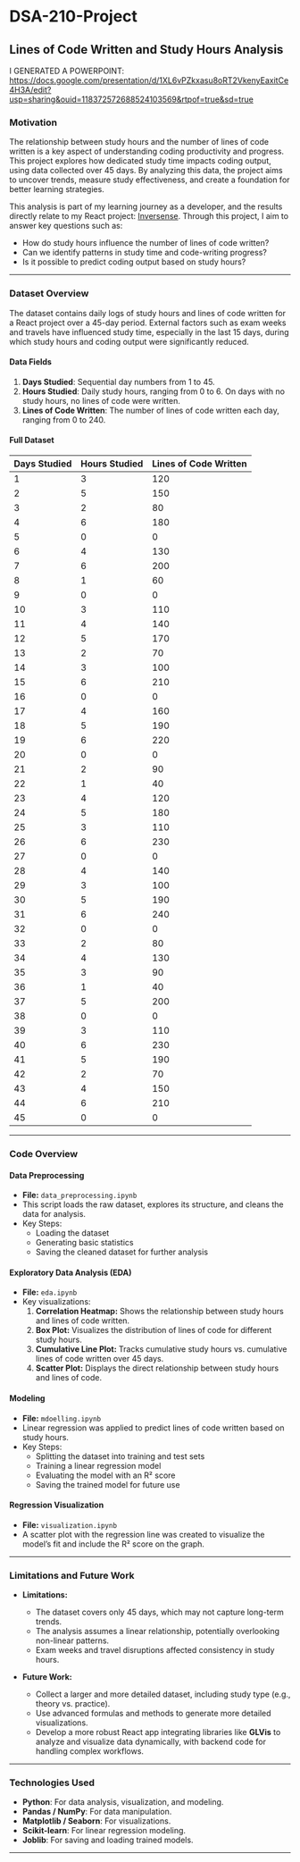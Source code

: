 # **DSA-210-Project**

## **Lines of Code Written and Study Hours Analysis**

I GENERATED A POWERPOINT: https://docs.google.com/presentation/d/1XL6vPZkxasu8oRT2VkenyEaxitCe4H3A/edit?usp=sharing&ouid=118372572688524103569&rtpof=true&sd=true


### **Motivation**

The relationship between study hours and the number of lines of code written is a key aspect of understanding coding productivity and progress. This project explores how dedicated study time impacts coding output, using data collected over 45 days. By analyzing this data, the project aims to uncover trends, measure study effectiveness, and create a foundation for better learning strategies. 

This analysis is part of my learning journey as a developer, and the results directly relate to my React project: [Inversense](https://www.inversense.co). Through this project, I aim to answer key questions such as:
- How do study hours influence the number of lines of code written?
- Can we identify patterns in study time and code-writing progress?
- Is it possible to predict coding output based on study hours?

---

### **Dataset Overview**

The dataset contains daily logs of study hours and lines of code written for a React project over a 45-day period. External factors such as exam weeks and travels have influenced study time, especially in the last 15 days, during which study hours and coding output were significantly reduced.

#### **Data Fields**
1. **Days Studied**: Sequential day numbers from 1 to 45.
2. **Hours Studied**: Daily study hours, ranging from 0 to 6. On days with no study hours, no lines of code were written.
3. **Lines of Code Written**: The number of lines of code written each day, ranging from 0 to 240.

#### **Full Dataset**

| Days Studied | Hours Studied | Lines of Code Written |
|--------------|---------------|-----------------------|
| 1            | 3             | 120                   |
| 2            | 5             | 150                   |
| 3            | 2             | 80                    |
| 4            | 6             | 180                   |
| 5            | 0             | 0                     |
| 6            | 4             | 130                   |
| 7            | 6             | 200                   |
| 8            | 1             | 60                    |
| 9            | 0             | 0                     |
| 10           | 3             | 110                   |
| 11           | 4             | 140                   |
| 12           | 5             | 170                   |
| 13           | 2             | 70                    |
| 14           | 3             | 100                   |
| 15           | 6             | 210                   |
| 16           | 0             | 0                     |
| 17           | 4             | 160                   |
| 18           | 5             | 190                   |
| 19           | 6             | 220                   |
| 20           | 0             | 0                     |
| 21           | 2             | 90                    |
| 22           | 1             | 40                    |
| 23           | 4             | 120                   |
| 24           | 5             | 180                   |
| 25           | 3             | 110                   |
| 26           | 6             | 230                   |
| 27           | 0             | 0                     |
| 28           | 4             | 140                   |
| 29           | 3             | 100                   |
| 30           | 5             | 190                   |
| 31           | 6             | 240                   |
| 32           | 0             | 0                     |
| 33           | 2             | 80                    |
| 34           | 4             | 130                   |
| 35           | 3             | 90                    |
| 36           | 1             | 40                    |
| 37           | 5             | 200                   |
| 38           | 0             | 0                     |
| 39           | 3             | 110                   |
| 40           | 6             | 230                   |
| 41           | 5             | 190                   |
| 42           | 2             | 70                    |
| 43           | 4             | 150                   |
| 44           | 6             | 210                   |
| 45           | 0             | 0                     |

---

### **Code Overview**

#### **Data Preprocessing**
- **File:** `data_preprocessing.ipynb`
- This script loads the raw dataset, explores its structure, and cleans the data for analysis.
- Key Steps:
  - Loading the dataset
  - Generating basic statistics
  - Saving the cleaned dataset for further analysis

#### **Exploratory Data Analysis (EDA)**
- **File:** `eda.ipynb`
- Key visualizations:
  1. **Correlation Heatmap:** Shows the relationship between study hours and lines of code written.
  2. **Box Plot:** Visualizes the distribution of lines of code for different study hours.
  3. **Cumulative Line Plot:** Tracks cumulative study hours vs. cumulative lines of code written over 45 days.
  4. **Scatter Plot:** Displays the direct relationship between study hours and lines of code.

#### **Modeling**
- **File:** `mdoelling.ipynb`
- Linear regression was applied to predict lines of code written based on study hours.
- Key Steps:
  - Splitting the dataset into training and test sets
  - Training a linear regression model
  - Evaluating the model with an R² score
  - Saving the trained model for future use

#### **Regression Visualization**
- **File:** `visualization.ipynb`
- A scatter plot with the regression line was created to visualize the model’s fit and include the R² score on the graph.

---

### **Limitations and Future Work**

- **Limitations:**
  - The dataset covers only 45 days, which may not capture long-term trends.
  - The analysis assumes a linear relationship, potentially overlooking non-linear patterns.
  - Exam weeks and travel disruptions affected consistency in study hours.

- **Future Work:**
  - Collect a larger and more detailed dataset, including study type (e.g., theory vs. practice).
  - Use advanced formulas and methods to generate more detailed visualizations.
  - Develop a more robust React app integrating libraries like **GLVis** to analyze and visualize data dynamically, with backend code for handling complex workflows.

---

### **Technologies Used**
- **Python**: For data analysis, visualization, and modeling.
- **Pandas / NumPy**: For data manipulation.
- **Matplotlib / Seaborn**: For visualizations.
- **Scikit-learn**: For linear regression modeling.
- **Joblib**: For saving and loading trained models.

---


